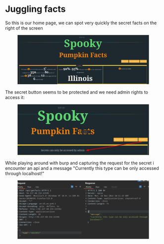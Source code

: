 # Juggling facts

So this is our home page, we can spot very quickly the secret facts on the right of the screen

<figure><img src="../../../../.gitbook/assets/image (8) (1).png" alt=""><figcaption></figcaption></figure>

The secret button seems to be protected and we need admin rights to access it:

<figure><img src="../../../../.gitbook/assets/image (1) (1) (1) (1).png" alt=""><figcaption></figcaption></figure>

While playing around with burp and capturing the request for the secret i encounter an api and a message "Currently this type can be only accessed through localhost!"

<figure><img src="../../../../.gitbook/assets/image (2) (1) (1) (1).png" alt=""><figcaption></figcaption></figure>

